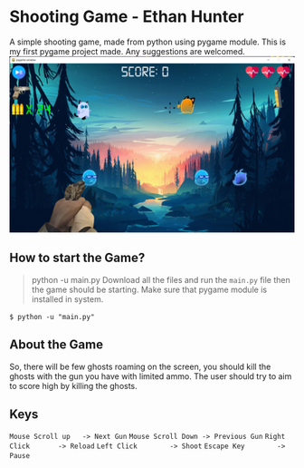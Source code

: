 # Shooting Game - Ethan Hunter
A simple shooting game, made from python using pygame module. This is my first pygame project made. Any suggestions are welcomed.
![Shooting Game](https://raw.githubusercontent.com/BXtrmFrost/Shooting-Game/main/Gallery/Background/shooting_game_inshot.png)
## How to start the Game?
> python -u main.py
Download all the files and run the `main.py` file then the game should be starting. Make sure that pygame module is installed in system.
```
$ python -u "main.py"
```

## About the Game
So, there will be few ghosts roaming on the screen, you should kill the ghosts with the gun you have with limited ammo. The user should try to aim to score high by killing the ghosts.

## Keys

`Mouse Scroll up   -> Next Gun`
`Mouse Scroll Down -> Previous Gun`
`Right Click       -> Reload`
`Left Click        -> Shoot`
`Escape Key        -> Pause`
